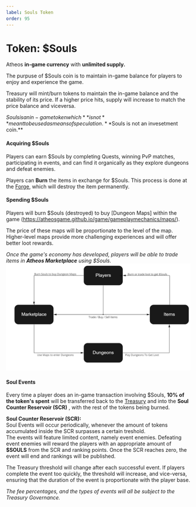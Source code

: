 ```yaml
---
label: Souls Token
order: 95
---
```

 
# Token: $Souls

Atheos **in-game currency** with **unlimited supply.**  

The purpuse of $Souls coin is to maintain in-game balance for players to enjoy and experience the game.

Treasury will mint/burn tokens to maintain the in-game balance and the stability of its price. 
If a higher price hits, supply will increase to match the price balance and viceversa.

$Souls is an in-game token which **is not** meant to be used as means of speculation.   **$Souls is not an invesetment coin.**

#### **Acquiring $Souls**  
Players can earn $Souls by completing Quests, winning PvP matches, participating in events, and can find it organically as they explore dungeons and defeat enemies. 

Players can **Burn** the items in exchange for $Souls.  This process is done at the [Forge](https://atheosgame.github.io/game/commongrounds/the-forge/), which will destroy the item permanently. 

#### **Spending $Souls**   
Players will burn $Souls (destroyed) to buy [Dungeon Maps] within the game (https://atheosgame.github.io/game/gameplaymechanics/maps/). 

The price of these maps will be proportionate to the level of the map. 
Higher-level maps provide more challenging experiences and will offer better loot rewards. 


*Once the game's economy has developed, players will be able to trade items in **Atheos Marketplace** using $Souls.*
![](soulsgraph1.jpg)

#### Soul Events

Every time a player does an in-game transaction involving $Souls, **10% of the token's spent** will be transferred back to the [Treasury](https://atheosgame.github.io/tokenomics/treasury/) and into the **Soul Counter Reservoir (SCR)** , with the rest of the tokens being burned. 

 **Soul Counter Reservoir (SCR):**  
Soul Events will occur periodically, whenever the amount of tokens accumulated inside the SCR surpasses a certain treshold.  
The events will feature limited content, namely event enemies. Defeating event enemies will reward the players with an appropriate amount of **$SOULS** from the SCR and ranking points. Once the SCR reaches zero, the event will end and rankings will be published. 

The Treasury threshold will change after each successful event. If players complete the event too quickly, the threshold will increase, and vice-versa, ensuring that the duration of the event is proportionate with the player base. 

*The fee percentages, and the types of events will all be subject to the Treasury Governance.*

